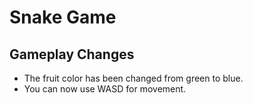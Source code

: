 # Snake Game

## Gameplay Changes

*   The fruit color has been changed from green to blue.
*   You can now use WASD for movement.
